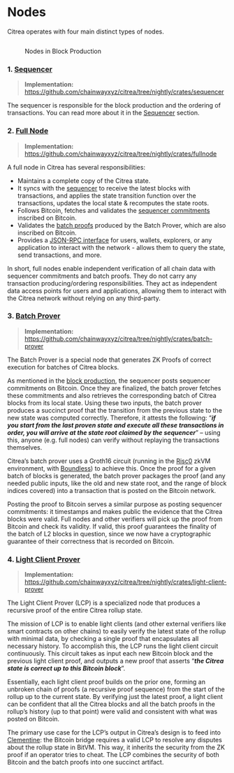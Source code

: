 # Nodes

Citrea operates with four main distinct types of nodes.

<figure><img src="../../../.gitbook/assets/block-cycle.png" alt=""><figcaption><p>Nodes in Block Production</p></figcaption></figure>

### 1. [Sequencer](#sequencer-node)

> **Implementation:** <https://github.com/chainwayxyz/citrea/tree/nightly/crates/sequencer>

The sequencer is responsible for the block production and the ordering of transactions. You can read more about it in the [Sequencer](./block-production/sequencer.md) section. 

### 2. [Full Node](#full-node)

> **Implementation:** <https://github.com/chainwayxyz/citrea/tree/nightly/crates/fullnode>

A full node in Citrea has several responsibilities:

- Maintains a complete copy of the Citrea state.
- It syncs with the [sequencer](./block-production/sequencer.md) to receive the latest blocks with transactions, and applies the state transition function over the transactions, updates the local state \& recomputes the state roots.
- Follows Bitcoin, fetches and validates the [sequencer commitments](./block-production/sequencer-commitments.md) inscribed on Bitcoin.
- Validates the [batch proofs](./block-production/batch-proof.md) produced by the Batch Prover, which are also inscribed on Bitcoin.
- Provides a [JSON-RPC interface](/developer-documentation/rpc-documentation/README.md) for users, wallets, explorers, or any application to interact with the network - allows them to query the state, send transactions, and more.

In short, full nodes enable independent verification of all chain data with sequencer commitments and batch proofs. They do not carry any transaction producing/ordering responsibilities. They act as independent data access points for users and applications, allowing them to interact with the Citrea network without relying on any third-party.

### 3. [Batch Prover](#batch-prover)

> **Implementation:** <https://github.com/chainwayxyz/citrea/tree/nightly/crates/batch-prover>

The Batch Prover is a special node that generates ZK Proofs of correct execution for batches of Citrea blocks. 

As mentioned in the [block production](./block-production/README.md), the sequencer posts sequencer commitments on Bitcoin. Once they are finalized, the batch prover fetches these commitments and also retrieves the corresponding batch of Citrea blocks from its local state. Using these two inputs, the batch prover produces a succinct proof that the transition from the previous state to the new state was computed correctly. Therefore, it attests the following: “**_if you start from the last proven state and execute all these transactions in order, you will arrive at the state root claimed by the sequencer_**” – using this, anyone (e.g. full nodes) can verify without replaying the transactions themselves. 

Citrea’s batch prover uses a Groth16 circuit (running in the [Risc0](https://risczero.com) zkVM environment, with [Boundless](https://beboundless.xyz)) to achieve this. Once the proof for a given batch of blocks is generated, the batch prover packages the proof (and any needed public inputs, like the old and new state root, and the range of block indices covered) into a transaction that is posted on the Bitcoin network. 

Posting the proof to Bitcoin serves a similar purpose as posting sequencer commitments: it timestamps and makes public the evidence that the Citrea blocks were valid. Full nodes and other verifiers will pick up the proof from Bitcoin and check its validity. If valid, this proof guarantees the finality of the batch of L2 blocks in question, since we now have a cryptographic guarantee of their correctness that is recorded on Bitcoin.

### 4. [Light Client Prover](#light-client-prover)

> **Implementation:** <https://github.com/chainwayxyz/citrea/tree/nightly/crates/light-client-prover>

The Light Client Prover (LCP) is a specialized node that produces a recursive proof of the entire Citrea rollup state.

The mission of LCP is to enable light clients (and other external verifiers like smart contracts on other chains) to easily verify the latest state of the rollup with minimal data, by checking a single proof that encapsulates all necessary history. To accomplish this, the LCP runs the light client circuit continuously. This circuit takes as input each new Bitcoin block and the previous light client proof, and outputs a new proof that asserts “**_the Citrea state is correct up to this Bitcoin block_**”. 

Essentially, each light client proof builds on the prior one, forming an unbroken chain of proofs (a recursive proof sequence) from the start of the rollup up to the current state. By verifying just the latest proof, a light client can be confident that all the Citrea blocks and all the batch proofs in the rollup’s history (up to that point) were valid and consistent with what was posted on Bitcoin. 

The primary use case for the LCP’s output in Citrea’s design is to feed into [Clementine](https://citrea.xyz/clementine_whitepaper): the Bitcoin bridge requires a valid LCP to resolve any disputes about the rollup state in BitVM. This way, it inherits the security from the ZK proof if an operator tries to cheat. The LCP combines the security of both Bitcoin and the batch proofs into one succinct artifact.
